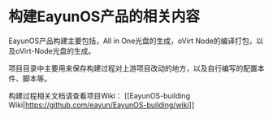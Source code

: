 构建EayunOS产品的相关内容
======
EayunOS产品构建主要包括，All in One光盘的生成，oVirt Node的编译打包，以及oVirt-Node光盘的生成。

项目目录中主要用来保存构建过程对上游项目改动的地方，以及自行编写的配置本件、脚本等。

构建过程相关文档请查看项目Wiki：
[[EayunOS-building Wiki|https://github.com/eayun/EayunOS-building/wiki]]

